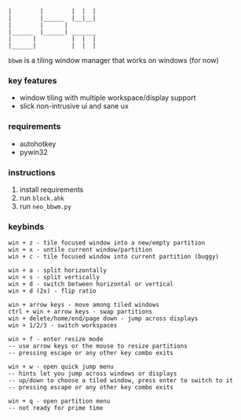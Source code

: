 ~~~
|        |        |  |  |
|        |______  |__|__|
|        |      |
|______  |______| _______
|      |          |  |  |
|______|          |  |  |
~~~

`bbwm` is a tiling window manager that works on windows (for now)

### key features

- window tiling with multiple workspace/display support
- slick non-intrusive ui and sane ux

### requirements

- autohotkey
- pywin32

### instructions

1. install requirements
2. run `block.ahk`
3. run `neo_bbwm.py`

### keybinds

~~~
win + z - tile focused window into a new/empty partition
win + x - untile current window/partition
win + c - tile focused window into current partition (buggy)

win + a - split horizontally
win + s - split vertically
win + d - switch between horizontal or vertical
win + d (2x) - flip ratio

win + arrow keys - move among tiled windows
ctrl + win + arrow keys - swap partitions
win + delete/home/end/page down - jump across displays
win + 1/2/3 - switch workspaces

win + f - enter resize mode
-- use arrow keys or the mouse to resize partitions
-- pressing escape or any other key combo exits

win + w - open quick jump menu
-- hints let you jump across windows or displays
-- up/down to choose a tiled window, press enter to switch to it
-- pressing escape or any other key combo exits

win + q - open partition menu
-- not ready for prime time

~~~
